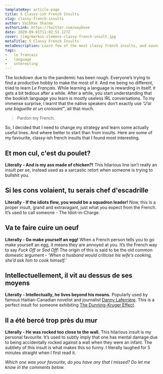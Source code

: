 ```yaml
---
templateKey: article-page
title: 5 Classy-ish French Insults
slug: classy-french-insults
author: Vaibhav Sharma
authorLink: https://twitter.com/waybove
date: 2020-09-01T11:02:51.127Z
cover: /img/markus-clemens-classy-french-insult.jpg
metaTitle: 5 Classy French Insults
metaDescription: Learn few of the most classy french insults, and sound like a true Gentleman.
tags:
-   le francais
-   language
-   interesting
---
```

The lockdown due to the pandemic has been rough. Everyone’s trying to find a productive hobby to make the most of it. And me being no different, tried to learn *Le Français*. While learning a language is rewarding in itself, it gets a bit tedious after a while. After a while, you start understanding that the bookish language you learn is mostly useless IRL conversations. To my immense surprise, I learnt that the native speakers don’t exactly use *“J’ai une baguette et un croissant”*, all that much.

> Pardon my French.

So, I decided that I need to change my strategy and learn some actually useful lines. And where better to start than from insults. Here are some of my favourite, classy-ish french insults that I found most interesting.

## Et mon cul, c'est du poulet?

**Literally - And is my ass made of chicken?!** This hilarious line isn’t really an insult per se, instead used as a sarcastic retort when someone is trying to bullshit you.

## Si les cons volaient, tu serais chef d'escadrille

**Literally - If the idiots flew, you would be a squadron leader!** Now, this is a proper insult, grand and extravagant, just what you expect from the French. It’s used to call someone - The Idiot-in-Charge.

## Va te faire cuire un oeuf

**Literally - Go make yourself an egg!** When a French person tells you to go make yourself an egg, it means they are annoyed at you. It’s the French way to say *Fuck Off* or *Sod Off*! The origin of this is said to be the old common domestic argument - *‘When a husband would criticise his wife’s cooking, she’d ask him to cook himself.’*

## Intellectuellement, il vit au dessus de ses moyens

**Literally - Intellectually, he lives beyond his means.** Popularly used by famous Haitian-Canadian novelist and journalist [Danny Laferrière](https://en.wikipedia.org/wiki/Dany_Laferri%C3%A8re). This is a perfect insult for someone exhibiting [The Dunning-Kruger Effect](https://en.wikipedia.org/wiki/Dunning%E2%80%93Kruger_effect).

## Il a été bercé trop près du mur

**Literally - He was rocked too close to the wall.** This hilarious insult is my personal favourite. It’s used to subtly imply that one has mental damage due to being accidentally rocked against a wall when they were an infant. The subtlety of this insult is what makes this so funny. I literally laughed for 5 minutes straight when I first read it.

*Which one was your favourite, do you have any that I missed? Do let me know in the comments below.*
